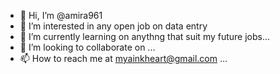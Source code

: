 - 👋 Hi, I’m @amira961
- 👀 I’m interested in any open job on data entry
- 🌱 I’m currently learning on anythng that suit my future jobs...
- 💞️ I’m looking to collaborate on ...
- 📫 How to reach me at myainkheart@gmail.com ...

<!---
amira961/amira961 is a ✨ special ✨ repository because its `README.md` (this file) appears on your GitHub profile.
You can click the Preview link to take a look at your changes.
--->
